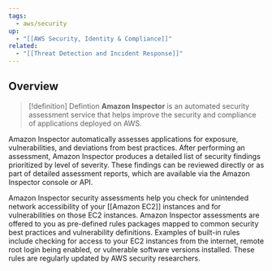 ```yaml
---
tags:
  - aws/security
up:
  - "[[AWS Security, Identity & Compliance]]"
related:
  - "[[Threat Detection and Incident Response]]"
---
```

## Overview
>[!definition] Defintion
>**Amazon Inspector** is an automated security assessment service that helps improve the security and compliance of applications deployed on AWS. 

Amazon Inspector automatically assesses applications for exposure, vulnerabilities, and deviations from best practices. After performing an assessment, Amazon Inspector produces a detailed list of security findings prioritized by level of severity. These findings can be reviewed directly or as part of detailed assessment reports, which are available via the Amazon Inspector console or API.

Amazon Inspector security assessments help you check for unintended network accessibility of your [[Amazon EC2]] instances and for vulnerabilities on those EC2 instances. Amazon Inspector assessments are offered to you as pre-defined rules packages mapped to common security best practices and vulnerability definitions. Examples of built-in rules include checking for access to your EC2 instances from the internet, remote root login being enabled, or vulnerable software versions installed. These rules are regularly updated by AWS security researchers.